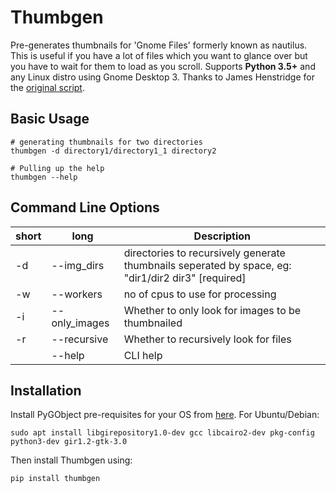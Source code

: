 # Thumbgen

Pre-generates thumbnails for 'Gnome Files' formerly known as nautilus. This is useful if you have a lot of files which you want to glance over but you have to wait for them to load as you scroll.
Supports **Python 3.5+** and any Linux distro using Gnome Desktop 3. Thanks to James Henstridge for the [original script](https://askubuntu.com/questions/199110/how-can-i-instruct-nautilus-to-pre-generate-thumbnails).

## Basic Usage
```
# generating thumbnails for two directories
thumbgen -d directory1/directory1_1 directory2

# Pulling up the help
thumbgen --help
```

## Command Line Options
| short | long          | Description                                                                                         |
|-------|---------------|-----------------------------------------------------------------------------------------------------|
| -d    | --img_dirs    | directories to recursively generate thumbnails seperated by space, eg: "dir1/dir2 dir3"  [required] |
| -w    | --workers     | no of cpus to use for processing                                                                    |
| -i    | --only_images | Whether to only look for images to be thumbnailed                                                   |
| -r    | --recursive   | Whether to recursively look for files                                                               |
|       | --help        | CLI help                                                                                            |


## Installation

Install PyGObject pre-requisites for your OS from [here](https://pygobject.readthedocs.io/en/latest/getting_started.html). For Ubuntu/Debian:

```
sudo apt install libgirepository1.0-dev gcc libcairo2-dev pkg-config python3-dev gir1.2-gtk-3.0
```

Then install Thumbgen using:
```
pip install thumbgen
```
